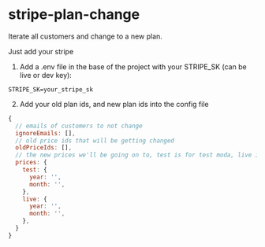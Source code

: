 # stripe-plan-change

Iterate all customers and change to a new plan.

Just add your stripe

1. Add a .env file in the base of the project with your STRIPE_SK (can be live or dev key):
```env
STRIPE_SK=your_stripe_sk
```
2. Add your old plan ids, and new plan ids into the config file
```js
{
  // emails of customers to not change  
  ignoreEmails: [],
  // old price ids that will be getting changed
  oldPriceIds: [],
  // the new prices we'll be going on to, test is for test moda, live is for live customers
  prices: { 
    test: {
      year: '',
      month: '',
    },
    live: {
      year: '',
      month: '',
    },
  }
}
```
